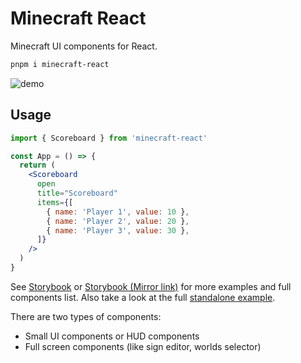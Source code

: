 # Minecraft React

Minecraft UI components for React.

```bash
pnpm i minecraft-react
```

![demo](https://github-production-user-asset-6210df.s3.amazonaws.com/46503702/346295584-80f3ed4a-cab6-45d2-8896-5e20233cc9b1.png?X-Amz-Algorithm=AWS4-HMAC-SHA256&X-Amz-Credential=AKIAVCODYLSA53PQK4ZA%2F20240706%2Fus-east-1%2Fs3%2Faws4_request&X-Amz-Date=20240706T195400Z&X-Amz-Expires=300&X-Amz-Signature=5b063823a57057c4042c15edd1db3edd107e00940fd0e66a2ba1df4e564a2809&X-Amz-SignedHeaders=host&actor_id=46503702&key_id=0&repo_id=432411890)

## Usage

```jsx
import { Scoreboard } from 'minecraft-react'

const App = () => {
  return (
    <Scoreboard
      open
      title="Scoreboard"
      items={[
        { name: 'Player 1', value: 10 },
        { name: 'Player 2', value: 20 },
        { name: 'Player 3', value: 30 },
      ]}
    />
  )
}
```

See [Storybook](https://mcraft.fun/storybook/) or [Storybook (Mirror link)](https://mcon.vercel.app/storybook/) for more examples and full components list. Also take a look at the full [standalone example](https://github.com/zardoy/minecraft-web-client/tree/experiments/UiStandaloneExample.tsx).

There are two types of components:

- Small UI components or HUD components
- Full screen components (like sign editor, worlds selector)
